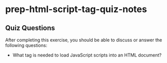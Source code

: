 # prep-html-script-tag-quiz-notes

## Quiz Questions

After completing this exercise, you should be able to discuss or answer the following questions:

- What tag is needed to load JavaScript scripts into an HTML document?
<script><\script>

- How do you use a script tag to write JavaScript directly in the HTML document?
  You need to add the <script> tag into the <body> of the HTML document.

- How do you use a script tag to load an external JavaScript file?
  Use the src attribute: <script src = "URL"><\script>

## Notes

All student notes should be written here.

How to write `Code Examples` in markdown

for JS:

```javascript
const data = 'Howdy';
```

for HTML:

```html
<div>
  <p>This is text content</p>
</div>
```

for CSS:

```css
div {
  width: 100%;
}
```

